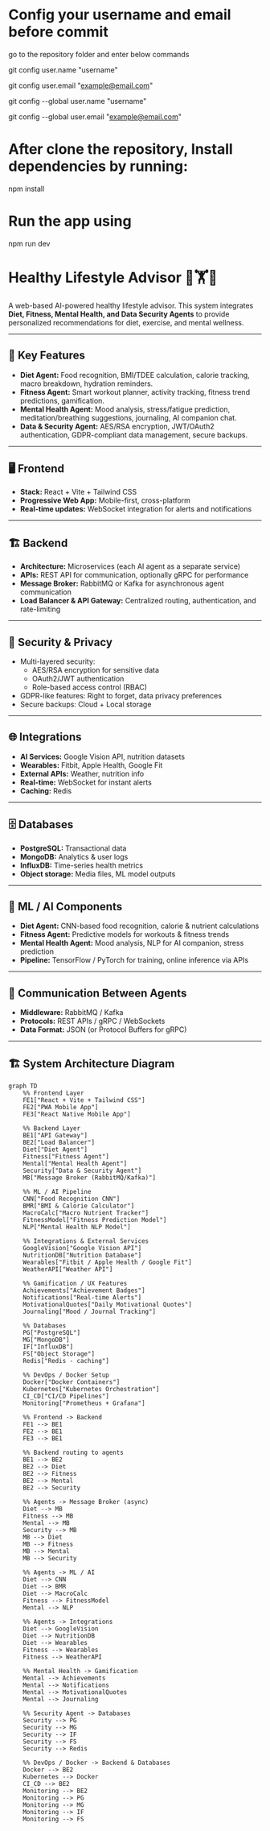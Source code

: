 # Config your username and email before commit
go to the repository folder and enter below commands

git config user.name "username"

git config user.email "example@email.com"

git config --global user.name "username"

git config --global user.email "example@email.com"

# After clone the repository, Install dependencies by running:
npm install

# Run the app using
npm run dev


# Healthy Lifestyle Advisor 🥗🏋️🧠

A web-based AI-powered healthy lifestyle advisor. This system integrates **Diet, Fitness, Mental Health, and Data Security Agents** to provide personalized recommendations for diet, exercise, and mental wellness.

---

## 🎯 Key Features

- **Diet Agent:** Food recognition, BMI/TDEE calculation, calorie tracking, macro breakdown, hydration reminders.
- **Fitness Agent:** Smart workout planner, activity tracking, fitness trend predictions, gamification.
- **Mental Health Agent:** Mood analysis, stress/fatigue prediction, meditation/breathing suggestions, journaling, AI companion chat.
- **Data & Security Agent:** AES/RSA encryption, JWT/OAuth2 authentication, GDPR-compliant data management, secure backups.

---

## 🖥️ Frontend

- **Stack:** React + Vite + Tailwind CSS  
- **Progressive Web App:** Mobile-first, cross-platform  
- **Real-time updates:** WebSocket integration for alerts and notifications

---

## 🏗️ Backend

- **Architecture:** Microservices (each AI agent as a separate service)  
- **APIs:** REST API for communication, optionally gRPC for performance  
- **Message Broker:** RabbitMQ or Kafka for asynchronous agent communication  
- **Load Balancer & API Gateway:** Centralized routing, authentication, and rate-limiting  

---

## 🔐 Security & Privacy

- Multi-layered security:
  - AES/RSA encryption for sensitive data  
  - OAuth2/JWT authentication  
  - Role-based access control (RBAC)  
- GDPR-like features: Right to forget, data privacy preferences  
- Secure backups: Cloud + Local storage

---

## 🌐 Integrations

- **AI Services:** Google Vision API, nutrition datasets  
- **Wearables:** Fitbit, Apple Health, Google Fit  
- **External APIs:** Weather, nutrition info  
- **Real-time:** WebSocket for instant alerts  
- **Caching:** Redis

---

## 🗄️ Databases

- **PostgreSQL:** Transactional data  
- **MongoDB:** Analytics & user logs  
- **InfluxDB:** Time-series health metrics  
- **Object storage:** Media files, ML model outputs  

---

## 🤖 ML / AI Components

- **Diet Agent:** CNN-based food recognition, calorie & nutrient calculations  
- **Fitness Agent:** Predictive models for workouts & fitness trends  
- **Mental Health Agent:** Mood analysis, NLP for AI companion, stress prediction  
- **Pipeline:** TensorFlow / PyTorch for training, online inference via APIs

---

## 📨 Communication Between Agents

- **Middleware:** RabbitMQ / Kafka  
- **Protocols:** REST APIs / gRPC / WebSockets  
- **Data Format:** JSON (or Protocol Buffers for gRPC)  

---

## 🏗️ System Architecture Diagram

```mermaid
graph TD
    %% Frontend Layer
    FE1["React + Vite + Tailwind CSS"]
    FE2["PWA Mobile App"]
    FE3["React Native Mobile App"]

    %% Backend Layer
    BE1["API Gateway"]
    BE2["Load Balancer"]
    Diet["Diet Agent"]
    Fitness["Fitness Agent"]
    Mental["Mental Health Agent"]
    Security["Data & Security Agent"]
    MB["Message Broker (RabbitMQ/Kafka)"]

    %% ML / AI Pipeline
    CNN["Food Recognition CNN"]
    BMR["BMI & Calorie Calculator"]
    MacroCalc["Macro Nutrient Tracker"]
    FitnessModel["Fitness Prediction Model"]
    NLP["Mental Health NLP Model"]

    %% Integrations & External Services
    GoogleVision["Google Vision API"]
    NutritionDB["Nutrition Database"]
    Wearables["Fitbit / Apple Health / Google Fit"]
    WeatherAPI["Weather API"]

    %% Gamification / UX Features
    Achievements["Achievement Badges"]
    Notifications["Real-time Alerts"]
    MotivationalQuotes["Daily Motivational Quotes"]
    Journaling["Mood / Journal Tracking"]

    %% Databases
    PG["PostgreSQL"]
    MG["MongoDB"]
    IF["InfluxDB"]
    FS["Object Storage"]
    Redis["Redis - caching"]

    %% DevOps / Docker Setup
    Docker["Docker Containers"]
    Kubernetes["Kubernetes Orchestration"]
    CI_CD["CI/CD Pipelines"]
    Monitoring["Prometheus + Grafana"]

    %% Frontend -> Backend
    FE1 --> BE1
    FE2 --> BE1
    FE3 --> BE1

    %% Backend routing to agents
    BE1 --> BE2
    BE2 --> Diet
    BE2 --> Fitness
    BE2 --> Mental
    BE2 --> Security

    %% Agents -> Message Broker (async)
    Diet --> MB
    Fitness --> MB
    Mental --> MB
    Security --> MB
    MB --> Diet
    MB --> Fitness
    MB --> Mental
    MB --> Security

    %% Agents -> ML / AI
    Diet --> CNN
    Diet --> BMR
    Diet --> MacroCalc
    Fitness --> FitnessModel
    Mental --> NLP

    %% Agents -> Integrations
    Diet --> GoogleVision
    Diet --> NutritionDB
    Diet --> Wearables
    Fitness --> Wearables
    Fitness --> WeatherAPI

    %% Mental Health -> Gamification
    Mental --> Achievements
    Mental --> Notifications
    Mental --> MotivationalQuotes
    Mental --> Journaling

    %% Security Agent -> Databases
    Security --> PG
    Security --> MG
    Security --> IF
    Security --> FS
    Security --> Redis

    %% DevOps / Docker -> Backend & Databases
    Docker --> BE2
    Kubernetes --> Docker
    CI_CD --> BE2
    Monitoring --> BE2
    Monitoring --> PG
    Monitoring --> MG
    Monitoring --> IF
    Monitoring --> FS
